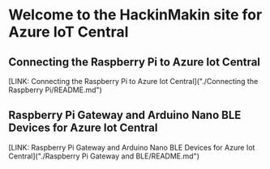 # Welcome to the HackinMakin site for Azure IoT Central

## Connecting the Raspberry Pi to Azure Iot Central
[LINK: Connecting the Raspberry Pi to Azure Iot Central]("./Connecting the Raspberry Pi/README.md")

## Raspberry Pi Gateway and Arduino Nano BLE Devices for Azure Iot Central
[LINK: Raspberry Pi Gateway and Arduino Nano BLE Devices for Azure Iot Central]("./Raspberry Pi Gateway and BLE/README.md")
